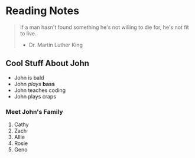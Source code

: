# Reading Notes

> If a man hasn't found something he's not willing to die for, he's not fit to live.
> - Dr. Martin Luther King

## Cool Stuff About John

- John is bald
- John *plays* **bass**
- John teaches coding
- John plays craps

### Meet John's Family

1. Cathy
1. Zach
1. Allie
1. Rosie
1. Geno
